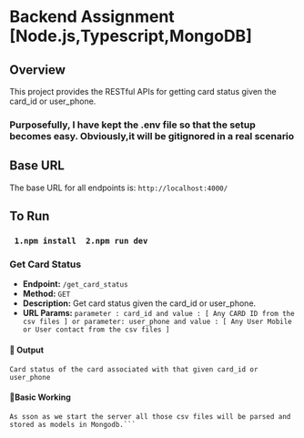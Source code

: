 # Backend Assignment [Node.js,Typescript,MongoDB]

## Overview

This project provides the RESTful APIs for getting card status given the card_id or user_phone.

### Purposefully, I have kept the .env file so that the setup becomes easy. Obviously,it will be gitignored in a real scenario

## Base URL

The base URL for all endpoints is: `http://localhost:4000/`

## To Run

### ` 1.npm install  2.npm run dev`

### Get Card Status

- **Endpoint:** `/get_card_status`
- **Method:** `GET`
- **Description:** Get card status given the card_id or user_phone.
- **URL Params:** `parameter : card_id and value : [ Any CARD ID from the csv files ] or parameter: user_phone and value : [ Any User Mobile or User contact from the csv files ]`

#### 📌 Output

```
Card status of the card associated with that given card_id or user_phone
```

#### 📌Basic Working

````
As sson as we start the server all those csv files will be parsed and stored as models in Mongodb.```
````
